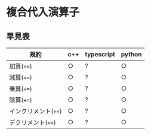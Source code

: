 # 複合代入演算子

## 早見表

|規約                     |c++      |typescript|python|
|-------------------------|---------|----------|------|
|加算(`+=`)               |○        |?         |○     |
|減算(`+=`)               |○        |?         |○     |
|乗算(`+=`)               |○        |?         |○     |
|除算(`+=`)               |○        |?         |○     |
|インクリメント(`++`)      |○        |?         |○     |
|デクリメント(`++`)        |○        |?         |○     |
